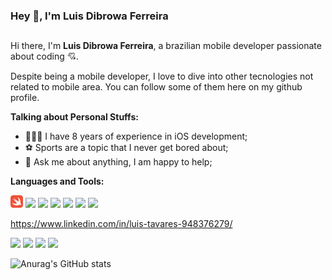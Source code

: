 ### Hey 👋, I'm Luis Dibrowa Ferreira

##

Hi there, I'm **Luis Dibrowa Ferreira**, a brazilian mobile developer passionate about coding 💘.

Despite being a mobile developer, I love to dive into other tecnologies not related to mobile area. You can follow some of them here on my github profile. 


**Talking about Personal Stuffs:**

- 👨🏽‍💻 I have 8 years of experience in iOS development; 
- ⚽️ Sports are a topic that I never get bored about;
- 💬 Ask me about anything, I am happy to help;


**Languages and Tools:**  

<code><img height="20" src="https://raw.githubusercontent.com/github/explore/80688e429a7d4ef2fca1e82350fe8e3517d3494d/topics/swift/swift.png"></code>
<code><img height="20" src="https://cdn.jsdelivr.net/gh/devicons/devicon/icons/objectivec/objectivec-plain.svg"></code>
<code><img height="20" src="https://cdn.jsdelivr.net/gh/devicons/devicon/icons/mysql/mysql-original.svg"></code>
<code><img height="20" src="https://cdn.jsdelivr.net/gh/devicons/devicon/icons/postgresql/postgresql-original.svg"></code>
<code><img height="20" src="https://cdn.jsdelivr.net/gh/devicons/devicon/icons/spring/spring-original.svg"></code>
<code><img height="20" src="https://github.com/luistferreira/luistferreira/assets/43574128/aaa1e391-eb87-4312-9bd6-daeb9608b4ba"></code>
<code><img height="20" src="https://cdn.jsdelivr.net/gh/devicons/devicon/icons/kotlin/kotlin-original.svg"></code>

https://www.linkedin.com/in/luis-tavares-948376279/

<div> 
  <a href="https://instagram.com/luis_henrique_ferreira13?igshid=NGVhN2U2NjQ0Yg==" target="_blank"><img src="https://img.shields.io/badge/-Instagram-%23E4405F?style=for-the-badge&logo=instagram&logoColor=white" target="_blank"></a>
  <a href="https://wa.me/5511947006990?text=github" target="_blank"><img src="https://img.shields.io/badge/WhatsApp-25D366?style=for-the-badge&logo=whatsapp&logoColor=white" target="_blank"></a> 
  <a href = "mailto:luisdibrowa@icloud.com"><img src="https://img.shields.io/badge/-Gmail-%23333?style=for-the-badge&logo=gmail&logoColor=white" target="_blank"></a>
  <a href="https://www.linkedin.com/in/luis-tavares-948376279" target="_blank"><img src="https://img.shields.io/badge/-LinkedIn-%230077B5?style=for-the-badge&logo=linkedin&logoColor=white" target="_blank"></a> 
  
</div>

![Anurag's GitHub stats](https://github-readme-stats.vercel.app/api?username=luistferreira&include_all_commits=true&count_private=true&show_icons=true&theme=dracula)
